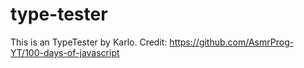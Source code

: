 # type-tester
This is an TypeTester by Karlo. Credit: https://github.com/AsmrProg-YT/100-days-of-javascript
